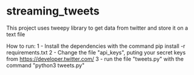 # streaming_tweets
This project uses tweepy library to get data from twitter and store it on a text file


How to run:
1 - Install the dependencies with the command pip install -r requirements.txt
2 - Change the file "api_keys", puting your secret keys from https://developer.twitter.com/
3 - run the file "tweets.py" with the command "python3 tweets.py"
